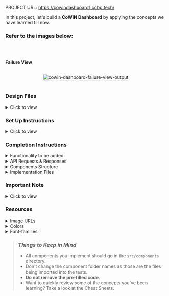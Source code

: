 PROJECT URL: https://cowindashboard1.ccbp.tech/

In this project, let's build a **CoWIN Dashboard** by applying the concepts we have learned till now.

### Refer to the images below:

<br/>
<div style="text-align: center;">
    <img src="https://assets.ccbp.in/frontend/content/react-js/cowin-dashbaord-output.gif" alt="" style="max-width:70%;box-shadow:0 2.8px 2.2px rgba(0, 0, 0, 0.12)">
</div>
<br/>

**Failure View**

<br/>
<div style="text-align: center;">
    <img src="https://assets.ccbp.in/frontend/content/react-js/cowin-dashbaord-failure-view-output.gif" alt="cowin-dashboard-failure-view-output" style="max-width:70%;box-shadow:0 2.8px 2.2px rgba(0, 0, 0, 0.12)">
</div>
<br/>

### Design Files

<details>
<summary>Click to view</summary>

- [Extra Large Devices (Size >= 1200px) - Success View](https://assets.ccbp.in/frontend/content/react-js/cowin-dashboard-xl-output.png)
- [Extra Large Devices (Size >= 1200px) - Failure View](https://assets.ccbp.in/frontend/content/react-js/cowin-dashbaord-xl-failure-view-output.png)

</details>

### Set Up Instructions

<details>
<summary>Click to view</summary>

- Download dependencies by running `npm install`
- Start up the app using `npm start`
</details>

### Completion Instructions

<details>
<summary>Functionality to be added</summary>
<br/>

The app must have the following functionalities

- When the page is opened,
  - An HTTP GET request should be made to **covidVaccinationDataApiUrl**
  - **_loader_** should be displayed while the HTTP request is fetching the data
  - After the data is fetched successfully, the response received should be displayed using different charts from `recharts`
  - The last 7 days vaccination data should be displayed using the `BarChart` component from `recharts`
  - The data for vaccination by gender and vaccination by age should be displayed as two different pie charts using the `PieChart` component from `recharts`
  - If the HTTP GET request made is unsuccessful, then the [FailureView](https://assets.ccbp.in/frontend/react-js/api-failure-view.png) should be displayed

</details>

<details>

<summary>API Requests & Responses</summary>
<br/>

**covidVaccinationDataApiUrl**

#### API: `https://apis.ccbp.in/covid-vaccination-data`

#### Method: `GET`

#### Description:

Returns a response containing the list of Products

#### Success Response

```json
{
  "last_7_days_vaccination": [
    {
      "vaccine_date": "30th Jul",
      "dose_1": 3757930,
      "dose_2": 1817805
    },
    ...
  ],
  "vaccination_by_age": [
    {
      "age": "18-44",
      "count": 482792375
    },
    ...
  ],
  "vaccination_by_gender": [
    {
      "count": 4809680,
      "gender": "Male"
    },
    ...
  ]
}
```

</details>

<details>
<summary>Components Structure</summary>

<br/>
<div style="text-align: center;">
    <img src="https://assets.ccbp.in/frontend/content/react-js/cowin-dashbaord-component-structure-breakdown.png" alt="component-breakdown-structure" style="max-width:100%;box-shadow:0 2.8px 2.2px rgba(0, 0, 0, 0.12)">
</div>
<br/>

</details>

<details>
<summary>Implementation Files</summary>
<br/>

Use these files to complete the implementation:

- `src/components/CowinDashboard/index.js`
- `src/components/CowinDashboard/index.css`
- `src/components/VaccinationCoverage/index.js`
- `src/components/VaccinationCoverage/index.css`
- `src/components/VaccinationByGender/index.js`
- `src/components/VaccinationByGender/index.css`
- `src/components/VaccinationByAge/index.js`
- `src/components/VaccinationByAge/index.css`

</details>

### Important Note

<details>
<summary>Click to view</summary>

<br/>

**The following instructions are required for the tests to pass**

- Wrap the Loader component with an HTML container element and add the `testid` attribute value as `loader` to it

  ```jsx
  <div testid="loader">
    <Loader type="ThreeDots" color="#ffffff" height={80} width={80} />
  </div>
  ```

- Provide `width` and `height` to the respective chart component to make the charts visible on the page <br> For example:

  ```jsx
  <BarChart width={1000} height={300} />
  ```

  - Provide `width` and `height` as **number**

  - Achieve this CoWIN Dashboard on desktop devices. You can try different charts provided by the `recharts` package with customized data

</details>

### Resources

<details>
<summary>Image URLs</summary>

- [https://assets.ccbp.in/frontend/react-js/api-failure-view.png](https://assets.ccbp.in/frontend/react-js/api-failure-view.png) alt should be **failure view**
- [https://assets.ccbp.in/frontend/react-js/cowin-logo.png](https://assets.ccbp.in/frontend/react-js/cowin-logo.png) alt should be **website logo**

</details>

<details>
<summary>Colors</summary>

<br/>

<div style="background-color: #161625; width: 150px; padding: 10px; color: white">Hex: #161625</div>
<div style="background-color: #2cc6c6; width: 150px; padding: 10px; color: black">Hex: #2cc6c6</div>
<div style="background-color: #cbd5e1; width: 150px; padding: 10px; color: black">Hex: #cbd5e1</div>
<div style="background-color: #ffffff; width: 150px; padding: 10px; color: black">Hex: #ffffff</div>
<div style="background-color: #1c1c2b; width: 150px; padding: 10px; color: white">Hex: #1c1c2b</div>
<div style="background-color: #2d87bb; width: 150px; padding: 10px; color: black">Hex: #2d87bb</div>
<div style="background-color: #a3df9f; width: 150px; padding: 10px; color: black">Hex: #a3df9f</div>
<div style="background-color: #64c2a6; width: 150px; padding: 10px; color: black">Hex: #64c2a6</div>
<div style="background-color: #94a3b8; width: 150px; padding: 10px; color: black">Hex: #94a3b8</div>
<div style="background-color: #f54394; width: 150px; padding: 10px; color: black">Hex: #f54394</div>
<div style="background-color: #5a8dee; width: 150px; padding: 10px; color: black">Hex: #5a8dee</div>
<div style="background-color: #2cc6c6; width: 150px; padding: 10px; color: black">Hex: #2cc6c6</div>
<div style="background-color: #6c757d; width: 150px; padding: 10px; color: black">Hex: #6c757d</div>
<div style="background-color: #5a8dee; width: 150px; padding: 10px; color: black">Hex: #5a8dee</div>

</details>

<details>
<summary>Font-families</summary>

- Roboto

</details>

> ### _Things to Keep in Mind_
>
> - All components you implement should go in the `src/components` directory.
> - Don't change the component folder names as those are the files being imported into the tests.
> - **Do not remove the pre-filled code**.
> - Want to quickly review some of the concepts you’ve been learning? Take a look at the Cheat Sheets.

